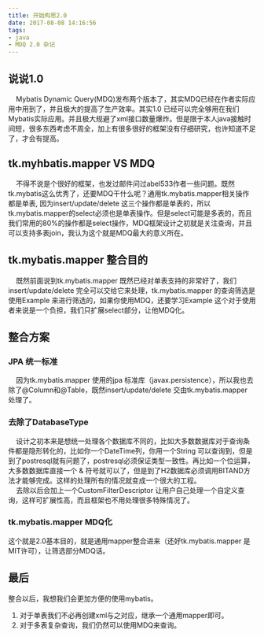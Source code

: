 ```yaml
---
title: 开始构思2.0
date: 2017-08-08 14:16:56
tags:
- java
- MDQ 2.0 杂记
---
```

## 说说1.0 ##
&nbsp;&nbsp;&nbsp;&nbsp;Mybatis Dynamic Query(MDQ)发布两个版本了，其实MDQ已经在作者实际应用中用到了，并且极大的提高了生产效率。其实1.0 已经可以完全够用在我们Mybatis实际应用。并且极大规避了xml接口数量爆炸。但是限于本人java接触时间短，很多东西考虑不周全，加上有很多很好的框架没有仔细研究，也许知道不足了，才会有提高。

## tk.myhbatis.mapper VS MDQ ##
&nbsp;&nbsp;&nbsp;&nbsp;不得不说是个很好的框架，也发过邮件问过abel533作者一些问题。既然tk.mybatis这么优秀了，还要MDQ干什么呢？通用tk.mybatis.mapper相关操作都是单表, 因为insert/update/delete 这三个操作都是单表的，所以tk.mybatis.mapper的select必须也是单表操作。但是select可能是多表的，而且我们常用的80%的操作都是select操作，MDQ框架设计之初就是关注查询，并且可以支持多表join，我认为这个就是MDQ最大的意义所在。

## tk.mybatis.mapper 整合目的 ##
&nbsp;&nbsp;&nbsp;&nbsp;既然前面说到tk.mybatis.mapper 既然已经对单表支持的非常好了，我们insert/update/delete 完全可以交给它来处理，tk.mybatis.mapper 的查询筛选是使用Example 来进行筛选的，如果你使用MDQ，还要学习Example 这个对于使用者来说是一个负担，我们只扩展select部分，让他MDQ化。

## 整合方案 ##
### JPA 统一标准 ###
&nbsp;&nbsp;&nbsp;&nbsp;因为tk.mybatis.mapper 使用的jpa 标准库（javax.persistence），所以我也去除了@Column和@Table，既然insert/update/delete 交由tk.mybatis.mapper 处理了。

### 去除了DatabaseType ###
&nbsp;&nbsp;&nbsp;&nbsp;设计之初本来是想统一处理各个数据库不同的，比如大多数数据库对于查询条件都是隐形转化的，比如你一个DateTime列，你用一个String 可以查询到，但是到了postresql就有问题了，postresql必须保证类型一致性。再比如一个位运算，大多数数据库直接一个 & 符号就可以了，但是到了H2数据库必须调用BITAND方法才能够完成。这样的处理所有的情况就变成一个很大的工程。   
&nbsp;&nbsp;&nbsp;&nbsp;去除以后会加上一个CustomFilterDescriptor 让用户自己处理一个自定义查询，这样可扩展性高，而且框架也不用处理很多特殊情况了。

### tk.mybatis.mapper MDQ化 ###
这个就是2.0基本目的，就是通用mapper整合进来（还好tk.mybatis.mapper 是MIT许可），让筛选部分MDQ话。

## 最后 ##
整合以后，我想我们会更加方便的使用mybatis。
1. 对于单表我们不必再创建xml与之对应，继承一个通用mapper即可。
2. 对于多表复杂查询，我们仍然可以使用MDQ来查询。